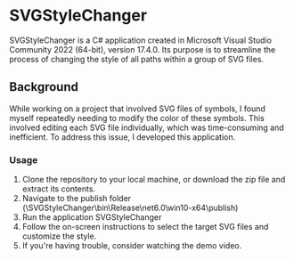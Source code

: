 # SVGStyleChanger

SVGStyleChanger is a C# application created in Microsoft Visual Studio Community 2022 (64-bit), version 17.4.0. Its purpose is to streamline the process of changing the style of all paths within a group of SVG files.

## Background

While working on a project that involved SVG files of symbols, I found myself repeatedly needing to modify the color of these symbols. This involved editing each SVG file individually, which was time-consuming and inefficient. To address this issue, I developed this application.

### Usage

1. Clone the repository to your local machine, or download the zip file and extract its contents.
2. Navigate to the publish folder (\SVGStyleChanger\bin\Release\net6.0\win10-x64\publish)
3. Run the application SVGStyleChanger
4. Follow the on-screen instructions to select the target SVG files and customize the style.
5. If you're having trouble, consider watching the demo video.
